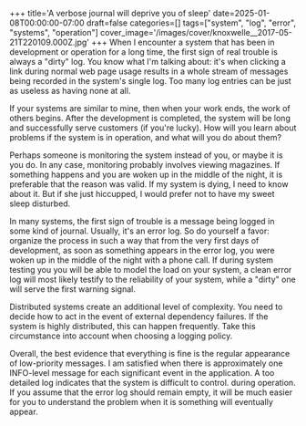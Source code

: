 +++
title='A verbose journal will deprive you of sleep'
date=2025-01-08T00:00:00-07:00
draft=false
categories=[]
tags=["system", "log", "error", "systems", "operation"]
cover_image='/images/cover/knoxwelle__2017-05-21T220109.000Z.jpg'
+++
When I encounter a system that has been in development or operation for a long time, the first sign of real trouble is always a "dirty" log. You know what I'm talking about: it's when clicking a link during normal web page usage results in a whole stream of messages being recorded in the system's single log. Too many log entries can be just as useless as having none at all.

If your systems are similar to mine, then when your work ends, the work of others begins. After the development is completed, the system will be long
and successfully serve customers (if you're lucky). How will you learn about problems if the system is in operation, and what will you do about them?

Perhaps someone is monitoring the system instead of you, or maybe it is
you do. In any case, monitoring probably involves viewing
magazines. If something happens and you are woken up in the middle of the night, it is preferable that
the reason was valid. If my system is dying, I need to know about it. But
if she just hiccupped, I would prefer not to have my sweet sleep disturbed.

In many systems, the first sign of trouble is a message being logged in some kind of journal. Usually, it's an error log. So
do yourself a favor: organize the process in such a way that from the very first
days of development, as soon as something appears in the error log, you were woken up
in the middle of the night with a phone call. If during system testing you
you will be able to model the load on your system, a clean error log will most likely testify to the reliability of your system, while a "dirty" one will serve
the first warning signal.

Distributed systems create an additional level of complexity. You need to decide how to act in the event of external dependency failures. If the system is highly distributed, this can happen frequently. Take this circumstance into account when choosing a logging policy.

Overall, the best evidence that everything is fine is the regular appearance of low-priority messages. I am satisfied when there is approximately one INFO-level message for each significant event in the application.
A too detailed log indicates that the system is difficult to control.
during operation. If you assume that the error log should
remain empty, it will be much easier for you to understand the problem when it is
something will eventually appear.